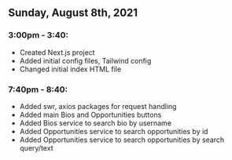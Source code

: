 ## Sunday, August 8th, 2021

### 3:00pm - 3:40:

- Created Next.js project
- Added initial config files, Tailwind config
- Changed initial index HTML file

### 7:40pm - 8:40:

- Added swr, axios packages for request handling
- Added main Bios and Opportunities buttons
- Added Bios service to search bio by username
- Added Opportunities service to search opportunities by id
- Added Opportunities service to search opportunities by search query/text
